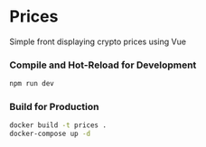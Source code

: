 # Prices

Simple front displaying crypto prices using Vue


### Compile and Hot-Reload for Development

```sh
npm run dev
```

### Build for Production

```sh
docker build -t prices .
docker-compose up -d
```

